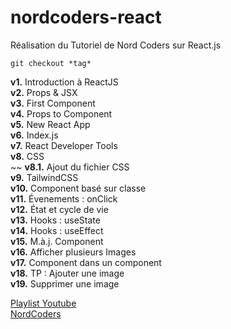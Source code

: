 # nordcoders-react
Réalisation du Tutoriel de Nord Coders sur React.js

```console
git checkout *tag*
```

__v1.__ Introduction à ReactJS  
__v2.__ Props & JSX  
__v3.__ First Component  
__v4.__ Props to Component  
__v5.__ New React App  
__v6.__ Index.js  
__v7.__ React Developer Tools  
__v8.__ CSS  
~~ __v8.1.__ Ajout du fichier CSS  
__v9.__ TailwindCSS  
__v10.__ Component basé sur classe  
__v11.__ Évenements : onClick  
__v12.__ État et cycle de vie  
__v13.__ Hooks : useState  
__v14.__ Hooks : useEffect  
__v15.__ M.à.j. Component  
__v16.__ Afficher plusieurs Images  
__v17.__ Component dans un component  
__v18.__ TP : Ajouter une image  
__v19.__ Supprimer une image    

[Playlist Youtube](https://www.youtube.com/playlist?list=PLeeuvNW2FHVjVHC8LTbqAvGe9I23sl0Bj)  
[NordCoders](https://www.youtube.com/c/NordCoders)
